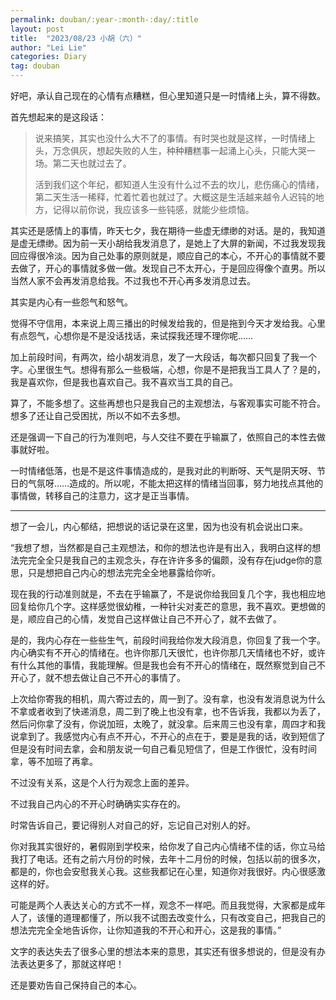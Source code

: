 ```yaml
---
permalink: douban/:year-:month-:day/:title
layout: post
title:  "2023/08/23 小胡（六）"
author: "Lei Lie"
categories: Diary
tag: douban
---
```


好吧，承认自己现在的心情有点糟糕，但心里知道只是一时情绪上头，算不得数。

首先想起来的是这段话：

> 说来搞笑，其实也没什么大不了的事情。有时哭也就是这样，一时情绪上头，万念俱灰，想起失败的人生，种种糟糕事一起涌上心头，只能大哭一场。第二天也就过去了。
>
> 活到我们这个年纪，都知道人生没有什么过不去的坎儿，悲伤痛心的情绪，第二天生活一稀释，忙着忙着也就过了。大概这是生活越来越令人迟钝的地方，记得以前你说，我应该多一些钝感，就能少些烦恼。

其实还是感情上的事情，昨天七夕，我在期待一些虚无缥缈的对话。是的，我知道是虚无缥缈。因为前一天小胡给我发消息了，是她上了大屏的新闻，不过我发现我回应得很冷淡。因为自己处事的原则就是，顺应自己的本心，不开心的事情就不要去做了，开心的事情就多做一做。发现自己不太开心，于是回应得像个直男。所以当然人家不会再发消息给我。不过我也不开心再多发消息过去。

其实是内心有一些怨气和怒气。

觉得不守信用，本来说上周三播出的时候发给我的，但是拖到今天才发给我。心里有点怨气，心想你是不是没话找话，来试探我还理不理你呢……

加上前段时间，有两次，给小胡发消息，发了一大段话，每次都只回复了我一个字。心里很生气。想得有那么一些极端，心想，你是不是把我当工具人了？是的，我是喜欢你，但是我也喜欢自己。我不喜欢当工具的自己。

算了，不能多想了。这些再想也只是我自己的主观想法，与客观事实可能不符合。想多了还让自己受困扰，所以不如不去多想。

还是强调一下自己的行为准则吧，与人交往不要在乎输赢了，依照自己的本性去做事就好啦。

一时情绪低落，也是不是这件事情造成的，是我对此的判断呀、天气是阴天呀、节日的气氛呀……造成的。所以呢，不能太把这样的情绪当回事，努力地找点其他的事情做，转移自己的注意力，这才是正当事情。

---

想了一会儿，内心郁结，把想说的话记录在这里，因为也没有机会说出口来。

“我想了想，当然都是自己主观想法，和你的想法也许是有出入，我明白这样的想法完完全全只是我自己的主观念头，存在许许多多的偏颇，没有存在judge你的意思，只是想把自己内心的想法完完全全地暴露给你听。

现在我的行动准则就是，不去在乎输赢了，不是说你给我回复几个字，我也相应地回复给你几个字。这样感觉很幼稚，一种针尖对麦芒的意思，我不喜欢。更想做的是，顺应自己的心情，发觉自己这样做让自己不开心了，就不去做了。

是的，我内心存在一些些生气，前段时间我给你发大段消息，你回复了我一个字。内心确实有不开心的情绪在。也许你那几天很忙，也许你那几天情绪也不好，或许有什么其他的事情，我能理解。但是我也会有不开心的情绪在，既然察觉到自己不开心了，就不想去做让自己不开心的事情了。

上次给你寄我的相机，周六寄过去的，周一到了。没有拿，也没有发消息说为什么不拿或者收到了快递消息，周二到了晚上也没有拿，也不告诉我，我都以为丢了，然后问你拿了没有，你说加班，太晚了，就没拿。后来周三也没有拿，周四才和我说拿到了。我感觉内心有点不开心，不开心的点在于，要是是我的话，收到短信了但是没有时间去拿，会和朋友说一句自己看见短信了，但是工作很忙，没有时间拿，等不加班了再拿。

不过没有关系，这是个人行为观念上面的差异。

不过我自己内心的不开心时确确实实存在的。

时常告诉自己，要记得别人对自己的好，忘记自己对别人的好。

你对我其实很好的，暑假刚到学校来，给你发了自己内心情绪不佳的话，你立马给我打了电话。还有之前六月份的时候，去年十二月份的时候，包括以前的很多次，都是的，你也会安慰我关心我。这些我都记在心里，知道你对我很好。内心很感激这样的好。

可能是两个人表达关心的方式不一样，观念不一样吧。而且我觉得，大家都是成年人了，该懂的道理都懂了，所以我不试图去改变什么，只有改变自己，把我自己的想法完完全全地告诉你，让你知道我的不开心和开心，这是我的事情。”

文字的表达失去了很多心里的想法本来的意思，其实还有很多想说的，但是没有办法表达更多了，那就这样吧！

还是要劝告自己保持自己的本心。